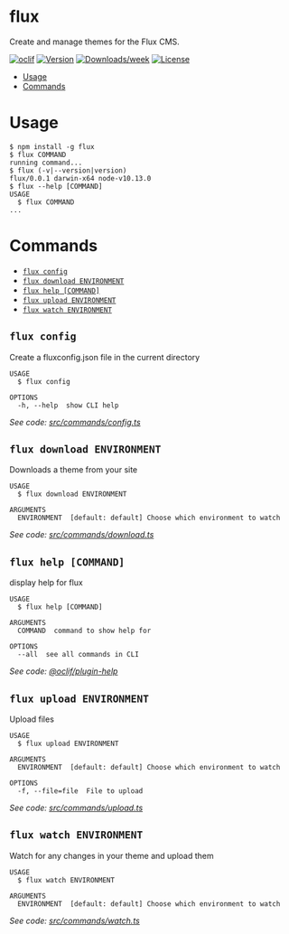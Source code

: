 flux
====

Create and manage themes for the Flux CMS.

[![oclif](https://img.shields.io/badge/cli-oclif-brightgreen.svg)](https://oclif.io)
[![Version](https://img.shields.io/npm/v/flux.svg)](https://npmjs.org/package/flux)
[![Downloads/week](https://img.shields.io/npm/dw/flux.svg)](https://npmjs.org/package/flux)
[![License](https://img.shields.io/npm/l/flux.svg)](https://github.com/ButsAndCats/flux-cli/blob/master/package.json)

<!-- toc -->
* [Usage](#usage)
* [Commands](#commands)
<!-- tocstop -->
# Usage
<!-- usage -->
```sh-session
$ npm install -g flux
$ flux COMMAND
running command...
$ flux (-v|--version|version)
flux/0.0.1 darwin-x64 node-v10.13.0
$ flux --help [COMMAND]
USAGE
  $ flux COMMAND
...
```
<!-- usagestop -->
# Commands
<!-- commands -->
* [`flux config`](#flux-config)
* [`flux download ENVIRONMENT`](#flux-download-environment)
* [`flux help [COMMAND]`](#flux-help-command)
* [`flux upload ENVIRONMENT`](#flux-upload-environment)
* [`flux watch ENVIRONMENT`](#flux-watch-environment)

## `flux config`

Create a fluxconfig.json file in the current directory

```
USAGE
  $ flux config

OPTIONS
  -h, --help  show CLI help
```

_See code: [src/commands/config.ts](https://github.com/ButsAndCats/flux-cli/blob/v0.0.1/src/commands/config.ts)_

## `flux download ENVIRONMENT`

Downloads a theme from your site

```
USAGE
  $ flux download ENVIRONMENT

ARGUMENTS
  ENVIRONMENT  [default: default] Choose which environment to watch
```

_See code: [src/commands/download.ts](https://github.com/ButsAndCats/flux-cli/blob/v0.0.1/src/commands/download.ts)_

## `flux help [COMMAND]`

display help for flux

```
USAGE
  $ flux help [COMMAND]

ARGUMENTS
  COMMAND  command to show help for

OPTIONS
  --all  see all commands in CLI
```

_See code: [@oclif/plugin-help](https://github.com/oclif/plugin-help/blob/v2.2.0/src/commands/help.ts)_

## `flux upload ENVIRONMENT`

Upload files

```
USAGE
  $ flux upload ENVIRONMENT

ARGUMENTS
  ENVIRONMENT  [default: default] Choose which environment to watch

OPTIONS
  -f, --file=file  File to upload
```

_See code: [src/commands/upload.ts](https://github.com/ButsAndCats/flux-cli/blob/v0.0.1/src/commands/upload.ts)_

## `flux watch ENVIRONMENT`

Watch for any changes in your theme and upload them

```
USAGE
  $ flux watch ENVIRONMENT

ARGUMENTS
  ENVIRONMENT  [default: default] Choose which environment to watch
```

_See code: [src/commands/watch.ts](https://github.com/ButsAndCats/flux-cli/blob/v0.0.1/src/commands/watch.ts)_
<!-- commandsstop -->
